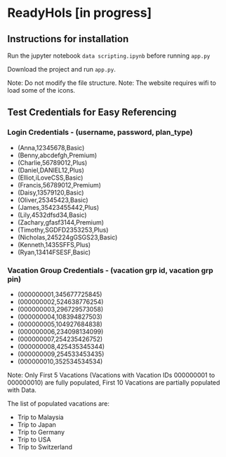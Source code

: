 # ReadyHols [in progress]

## Instructions for installation
Run the jupyter notebook `data scripting.ipynb` before running `app.py`

Download the project and run `app.py`.

Note: Do not modify the file structure. 
Note: The website requires wifi to load some of the icons. 

## Test Credentials for Easy Referencing
### Login Credentials - (username, password, plan_type)
- (Anna,12345678,Basic)
- (Benny,abcdefgh,Premium)
- (Charlie,56789012,Plus)
- (Daniel,DANIEL12,Plus)
- (Elliot,iLoveCSS,Basic)
- (Francis,56789012,Premium)
- (Daisy,13579120,Basic)
- (Oliver,25345423,Basic)
- (James,35423455442,Plus)
- (Lily,4532dfsd34,Basic)
- (Zachary,gfasf3144,Premium)
- (Timothy,SGDFD2353253,Plus)
- (Nicholas,245224gGSGS23,Basic)
- (Kenneth,1435SFFS,Plus)
- (Ryan,13414FSESF,Basic)

### Vacation Group Credentials - (vacation grp id, vacation grp pin)
- (000000001,345677725845)
- (000000002,524638776254)
- (000000003,296729573058)
- (000000004,108394827503)
- (000000005,104927684838)
- (000000006,234098134099)
- (000000007,254235426752)
- (000000008,425435345344)
- (000000009,254533453435)
- (000000010,352534534534)

Note: Only First 5 Vacations (Vacations with Vacation IDs 000000001 to 000000010) are fully populated, First 10 Vacations are partially populated with Data.

The list of populated vacations are:
- Trip to Malaysia
- Trip to Japan
- Trip to Germany
- Trip to USA
- Trip to Switzerland
